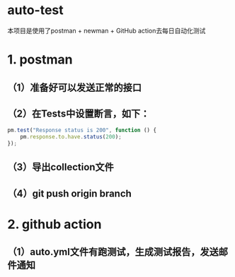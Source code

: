 # auto-test
本项目是使用了postman + newman + GitHub action去每日自动化测试

# 1. postman
## （1）准备好可以发送正常的接口
## （2）在Tests中设置断言，如下：
```javascript
pm.test("Response status is 200", function () {
    pm.response.to.have.status(200);
});
```
## （3）导出collection文件
## （4）git push origin branch

# 2. github action
## （1）auto.yml文件有跑测试，生成测试报告，发送邮件通知
